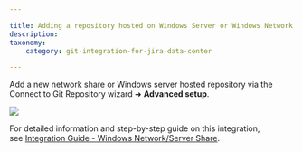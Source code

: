 ```yaml
---

title: Adding a repository hosted on Windows Server or Windows Network share
description:
taxonomy:
    category: git-integration-for-jira-data-center

---
```


<!-- setting up repo -->

Add a new network share or Windows server hosted repository via the Connect to Git Repository wizard ➜ **Advanced setup**.

![](https://bigbrassband.atlassian.net/wiki/download/thumbnails/1930397287/gitserver-adding-network-share-01.png?version=1&modificationDate=1630642833750&cacheVersion=1&api=v2&width=680&height=494)

For detailed information and step-by-step guide on this integration, see [Integration Guide - Windows Network/Server Share](/git-integration-for-jira-data-center/windows-network-server-share-gij-self-managed/).

